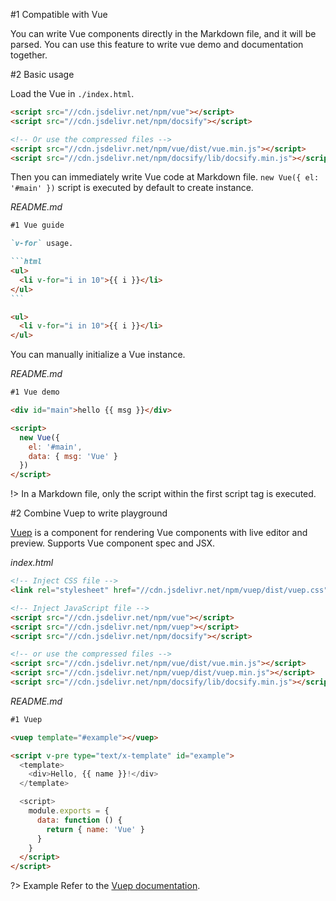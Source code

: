 #1 Compatible with Vue

You can write Vue components directly in the Markdown file, and it will be parsed. You can use this feature to write vue demo and documentation together.

#2 Basic usage

Load the Vue in `./index.html`.

```html
<script src="//cdn.jsdelivr.net/npm/vue"></script>
<script src="//cdn.jsdelivr.net/npm/docsify"></script>

<!-- Or use the compressed files -->
<script src="//cdn.jsdelivr.net/npm/vue/dist/vue.min.js"></script>
<script src="//cdn.jsdelivr.net/npm/docsify/lib/docsify.min.js"></script>
```

Then you can immediately write Vue code at Markdown file. `new Vue({ el: '#main' })` script is executed by default to create instance.

*README.md*

````markdown
#1 Vue guide

`v-for` usage.

```html
<ul>
  <li v-for="i in 10">{{ i }}</li>
</ul>
```

<ul>
  <li v-for="i in 10">{{ i }}</li>
</ul>
````

You can manually initialize a Vue instance.

*README.md*

```markdown
#1 Vue demo

<div id="main">hello {{ msg }}</div>

<script>
  new Vue({
    el: '#main',
    data: { msg: 'Vue' }
  })
</script>
```

!> In a Markdown file, only the script within the first script tag is executed.

#2 Combine Vuep to write playground

[Vuep](https://github.com/QingWei-Li/vuep) is a component for rendering Vue components with live editor and preview. Supports Vue component spec and JSX.

*index.html*

```html
<!-- Inject CSS file -->
<link rel="stylesheet" href="//cdn.jsdelivr.net/npm/vuep/dist/vuep.css">

<!-- Inject JavaScript file -->
<script src="//cdn.jsdelivr.net/npm/vue"></script>
<script src="//cdn.jsdelivr.net/npm/vuep"></script>
<script src="//cdn.jsdelivr.net/npm/docsify"></script>

<!-- or use the compressed files -->
<script src="//cdn.jsdelivr.net/npm/vue/dist/vue.min.js"></script>
<script src="//cdn.jsdelivr.net/npm/vuep/dist/vuep.min.js"></script>
<script src="//cdn.jsdelivr.net/npm/docsify/lib/docsify.min.js"></script>
```

*README.md*
```markdown
#1 Vuep

<vuep template="#example"></vuep>

<script v-pre type="text/x-template" id="example">
  <template>
    <div>Hello, {{ name }}!</div>
  </template>

  <script>
    module.exports = {
      data: function () {
        return { name: 'Vue' }
      }
    }
  </script>
</script>
```

?> Example Refer to the [Vuep documentation](https://qingwei-li.github.io/vuep/).
